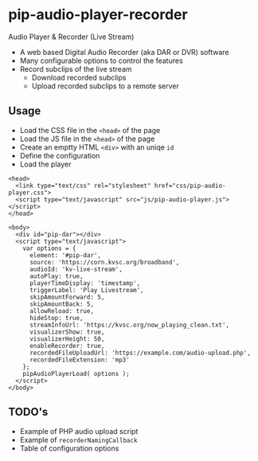 # pip-audio-player-recorder
Audio Player &amp; Recorder (Live Stream)

- A web based Digital Audio Recorder (aka DAR or DVR) software
- Many configurable options to control the features
- Record subclips of the live stream
  - Download recorded subclips
  - Upload recorded subclips to a remote server

## Usage
- Load the CSS file in the `<head>` of the page
- Load the JS file in the `<head>` of the page
- Create an emptty HTML `<div>` with an uniqe `id`
- Define the configuration
- Load the player





```
<head>
  <link type="text/css" rel="stylesheet" href="css/pip-audio-player.css">
  <script type="text/javascript" src="js/pip-audio-player.js"></script>
</head>

<body>
  <div id="pip-dar"></div>
  <script type="text/javascript">
    var options = {
      element: '#pip-dar',
      source: 'https://corn.kvsc.org/broadband',
      audioId: 'kv-live-stream',
      autoPlay: true,
      playerTimeDisplay: 'timestamp',
      triggerLabel: 'Play Livestream',
      skipAmountForward: 5,
      skipAmountBack: 5,
      allowReload: true,
      hideStop: true,
      streamInfoUrl: 'https://kvsc.org/now_playing_clean.txt',
      visualizerShow: true,
      visualizerHeight: 50,
      enableRecorder: true,
      recordedFileUploadUrl: 'https://example.com/audio-upload.php',
      recordedFileExtension: 'mp3'
    };
    pipAudioPlayerLoad( options );
  </script>
</body>
```



## TODO's
- Example of PHP audio upload script
- Example of `recorderNamingCallback`
- Table of configuration options

